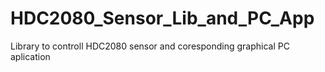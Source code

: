 # HDC2080_Sensor_Lib_and_PC_App
Library to controll HDC2080 sensor and coresponding graphical PC aplication
